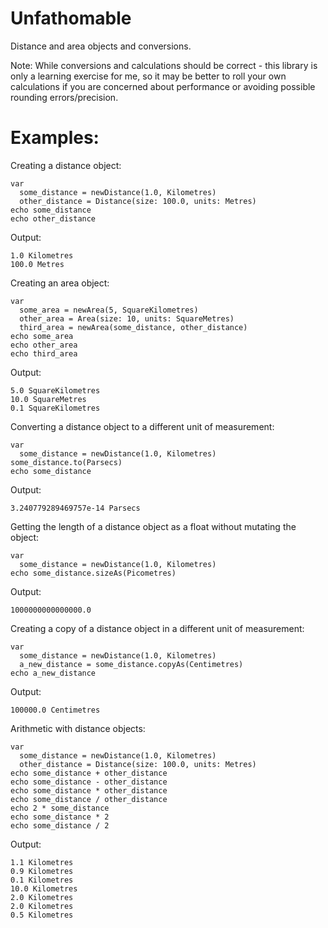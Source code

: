 # Unfathomable

Distance and area objects and conversions.

Note: While conversions and calculations should be correct - this library is only a learning exercise for me, so it may be better to roll your own calculations if you are concerned about performance or avoiding possible rounding errors/precision.

# Examples:

Creating a distance object:

    var 
      some_distance = newDistance(1.0, Kilometres)
      other_distance = Distance(size: 100.0, units: Metres)
    echo some_distance
    echo other_distance

Output:

    1.0 Kilometres
    100.0 Metres
    
Creating an area object:
    
    var
      some_area = newArea(5, SquareKilometres)
      other_area = Area(size: 10, units: SquareMetres)
      third_area = newArea(some_distance, other_distance)
    echo some_area
    echo other_area
    echo third_area
    
Output:

    5.0 SquareKilometres
    10.0 SquareMetres
    0.1 SquareKilometres
      
Converting a distance object to a different unit of measurement:

    var 
      some_distance = newDistance(1.0, Kilometres)
    some_distance.to(Parsecs)
    echo some_distance
    
Output:

    3.240779289469757e-14 Parsecs
    
Getting the length of a distance object as a float without mutating the object:

    var 
      some_distance = newDistance(1.0, Kilometres)
    echo some_distance.sizeAs(Picometres)
    
Output:

    1000000000000000.0
    
Creating a copy of a distance object in a different unit of measurement:

    var 
      some_distance = newDistance(1.0, Kilometres)
      a_new_distance = some_distance.copyAs(Centimetres)
    echo a_new_distance
    
Output:

    100000.0 Centimetres
    
Arithmetic with distance objects:

    var 
      some_distance = newDistance(1.0, Kilometres)
      other_distance = Distance(size: 100.0, units: Metres)
    echo some_distance + other_distance
    echo some_distance - other_distance
    echo some_distance * other_distance
    echo some_distance / other_distance
    echo 2 * some_distance
    echo some_distance * 2
    echo some_distance / 2
    
Output:

    1.1 Kilometres
    0.9 Kilometres
    0.1 Kilometres
    10.0 Kilometres
    2.0 Kilometres
    2.0 Kilometres
    0.5 Kilometres
    
  
